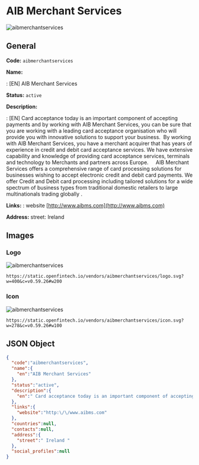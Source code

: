 
# AIB Merchant Services 
![aibmerchantservices](https://static.openfintech.io/vendors/aibmerchantservices/logo.svg?w=400&c=v0.59.26#w200)  

## General 
 
**Code:** `aibmerchantservices` 
 
**Name:** 
 
:	[EN] AIB Merchant Services 
 
**Status:** `active` 
 
**Description:** 
 
: [EN]  Card acceptance today is an important component of accepting payments and by working with AIB Merchant Services, you can be sure that you are working with a leading card acceptance organisation who will provide you with innovative solutions to support your business.  By working with AIB Merchant Services, you have a merchant acquirer that has years of experience in credit and debit card acceptance services. We have extensive capability and knowledge of providing card acceptance services, terminals and technology to Merchants and partners across Europe.     AIB Merchant Services offers a comprehensive range of card processing solutions for businesses wishing to accept electronic credit and debit card payments. We offer Credit and Debit card processing including tailored solutions for a wide spectrum of business types from traditional domestic retailers to large multinationals trading globally .  
 
**Links:** 
: website [http://www.aibms.com](http://www.aibms.com) 
 
**Address:** 
street:  Ireland  

## Images 

### Logo 
 
![aibmerchantservices](https://static.openfintech.io/vendors/aibmerchantservices/logo.svg?w=400&c=v0.59.26#w200)  

```
https://static.openfintech.io/vendors/aibmerchantservices/logo.svg?w=400&c=v0.59.26#w200
```  

### Icon 
 
![aibmerchantservices](https://static.openfintech.io/vendors/aibmerchantservices/icon.svg?w=278&c=v0.59.26#w100)  

```
https://static.openfintech.io/vendors/aibmerchantservices/icon.svg?w=278&c=v0.59.26#w100
```  

## JSON Object 

```json
{
  "code":"aibmerchantservices",
  "name":{
    "en":"AIB Merchant Services"
  },
  "status":"active",
  "description":{
    "en":" Card acceptance today is an important component of accepting payments and by working with AIB Merchant Services, you can be sure that you are working with a leading card acceptance organisation who will provide you with innovative solutions to support your business.\u00a0 By working with AIB Merchant Services, you have a merchant acquirer that has years of experience in credit and debit card acceptance services. We have extensive capability and knowledge of providing card acceptance services, terminals and technology to Merchants and partners across Europe.\u00a0\u00a0 \u00a0 AIB Merchant Services offers a comprehensive range of card processing solutions for businesses wishing to accept electronic credit and debit card payments. We offer Credit and Debit card processing including tailored solutions for a wide spectrum of business types from traditional domestic retailers to large multinationals trading globally . "
  },
  "links":{
    "website":"http:\/\/www.aibms.com"
  },
  "countries":null,
  "contacts":null,
  "address":{
    "street":" Ireland "
  },
  "social_profiles":null
}
```  
